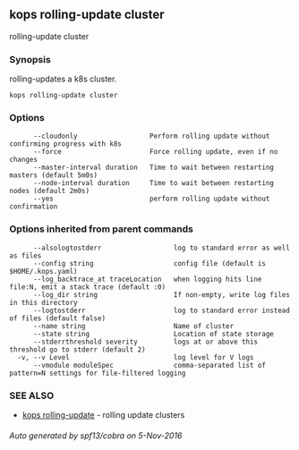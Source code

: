 ## kops rolling-update cluster

rolling-update cluster

### Synopsis


rolling-updates a k8s cluster.

```
kops rolling-update cluster
```

### Options

```
      --cloudonly                  Perform rolling update without confirming progress with k8s
      --force                      Force rolling update, even if no changes
      --master-interval duration   Time to wait between restarting masters (default 5m0s)
      --node-interval duration     Time to wait between restarting nodes (default 2m0s)
      --yes                        perform rolling update without confirmation
```

### Options inherited from parent commands

```
      --alsologtostderr                  log to standard error as well as files
      --config string                    config file (default is $HOME/.kops.yaml)
      --log_backtrace_at traceLocation   when logging hits line file:N, emit a stack trace (default :0)
      --log_dir string                   If non-empty, write log files in this directory
      --logtostderr                      log to standard error instead of files (default false)
      --name string                      Name of cluster
      --state string                     Location of state storage
      --stderrthreshold severity         logs at or above this threshold go to stderr (default 2)
  -v, --v Level                          log level for V logs
      --vmodule moduleSpec               comma-separated list of pattern=N settings for file-filtered logging
```

### SEE ALSO
* [kops rolling-update](kops_rolling-update.md)	 - rolling update clusters

###### Auto generated by spf13/cobra on 5-Nov-2016
